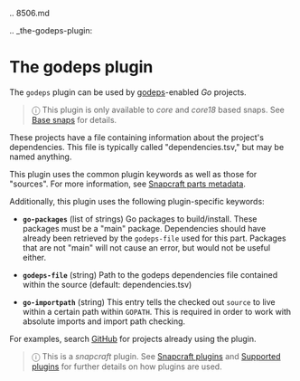 .. 8506.md

.. _the-godeps-plugin:

# The godeps plugin

The `godeps` plugin can be used by [godeps](https://github.com/tools/godep)-enabled *Go* projects.

> ⓘ This plugin is only available to _core_ and _core18_ based snaps. See [Base snaps](base-snaps.md) for details.

These projects have a file containing information about the project's dependencies. This file is typically called "dependencies.tsv," but may be named anything.

This plugin uses the common plugin keywords as well as those for "sources". For more information, see [Snapcraft parts metadata](snapcraft-parts-metadata.md).

Additionally, this plugin uses the following plugin-specific keywords:

- **`go-packages`** (list of strings)
      Go packages to build/install. These packages must be a "main" package.
      Dependencies should have already been retrieved by the `godeps-file` used for this part.
      Packages that are not "main" will not cause an error, but would not be useful either.

- **`godeps-file`** (string)
      Path to the godeps dependencies file contained within the source (default: dependencies.tsv)

- **`go-importpath`** (string)
      This entry tells the checked out `source` to live within a certain path within `GOPATH`. This is required in order to work with absolute imports and import path checking.

For examples, search [GitHub](https://github.com/search?q=path%3Asnapcraft.yaml+%22plugin%3A+godeps%22&type=Code) for projects already using the plugin.

> ⓘ  This is a *snapcraft* plugin. See [Snapcraft plugins](snapcraft-plugins.md) and [Supported plugins](supported-plugins.md) for further details on how plugins are used.